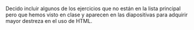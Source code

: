 

Decido incluir algunos de los ejercicios que no están en la lista principal pero que hemos visto en clase y aparecen en las diapositivas para adquirir mayor destreza en el uso de HTML.